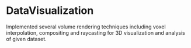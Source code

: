 # DataVisualization
 Implemented several volume rendering techniques including voxel interpolation, compositing and raycasting for 3D visualization and analysis of given dataset.
